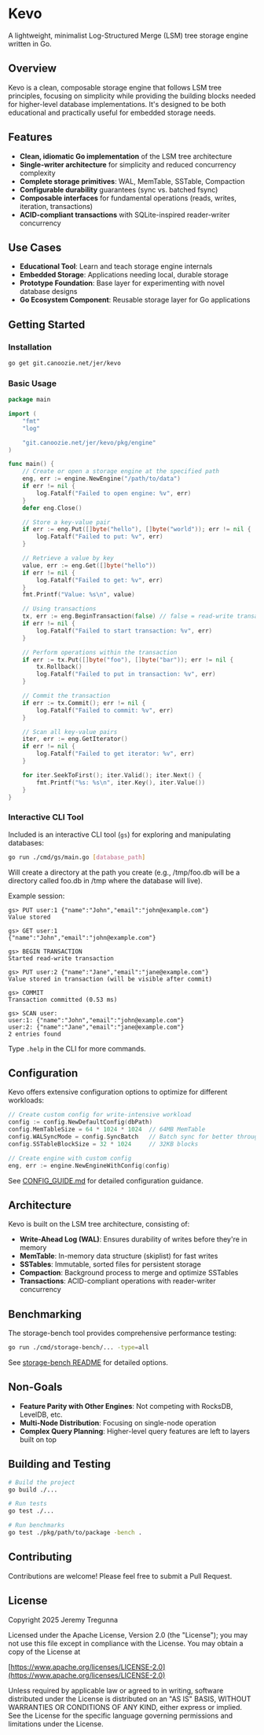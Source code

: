 # Kevo

A lightweight, minimalist Log-Structured Merge (LSM) tree storage engine written
in Go.

## Overview

Kevo is a clean, composable storage engine that follows LSM tree
principles, focusing on simplicity while providing the building blocks needed
for higher-level database implementations. It's designed to be both educational
and practically useful for embedded storage needs.

## Features

- **Clean, idiomatic Go implementation** of the LSM tree architecture
- **Single-writer architecture** for simplicity and reduced concurrency complexity
- **Complete storage primitives**: WAL, MemTable, SSTable, Compaction
- **Configurable durability** guarantees (sync vs. batched fsync)
- **Composable interfaces** for fundamental operations (reads, writes, iteration, transactions)
- **ACID-compliant transactions** with SQLite-inspired reader-writer concurrency

## Use Cases

- **Educational Tool**: Learn and teach storage engine internals
- **Embedded Storage**: Applications needing local, durable storage
- **Prototype Foundation**: Base layer for experimenting with novel database designs
- **Go Ecosystem Component**: Reusable storage layer for Go applications

## Getting Started

### Installation

```bash
go get git.canoozie.net/jer/kevo
```

### Basic Usage

```go
package main

import (
    "fmt"
    "log"

    "git.canoozie.net/jer/kevo/pkg/engine"
)

func main() {
    // Create or open a storage engine at the specified path
    eng, err := engine.NewEngine("/path/to/data")
    if err != nil {
        log.Fatalf("Failed to open engine: %v", err)
    }
    defer eng.Close()

    // Store a key-value pair
    if err := eng.Put([]byte("hello"), []byte("world")); err != nil {
        log.Fatalf("Failed to put: %v", err)
    }

    // Retrieve a value by key
    value, err := eng.Get([]byte("hello"))
    if err != nil {
        log.Fatalf("Failed to get: %v", err)
    }
    fmt.Printf("Value: %s\n", value)

    // Using transactions
    tx, err := eng.BeginTransaction(false) // false = read-write transaction
    if err != nil {
        log.Fatalf("Failed to start transaction: %v", err)
    }

    // Perform operations within the transaction
    if err := tx.Put([]byte("foo"), []byte("bar")); err != nil {
        tx.Rollback()
        log.Fatalf("Failed to put in transaction: %v", err)
    }

    // Commit the transaction
    if err := tx.Commit(); err != nil {
        log.Fatalf("Failed to commit: %v", err)
    }

    // Scan all key-value pairs
    iter, err := eng.GetIterator()
    if err != nil {
        log.Fatalf("Failed to get iterator: %v", err)
    }

    for iter.SeekToFirst(); iter.Valid(); iter.Next() {
        fmt.Printf("%s: %s\n", iter.Key(), iter.Value())
    }
}
```

### Interactive CLI Tool

Included is an interactive CLI tool (`gs`) for exploring and manipulating databases:

```bash
go run ./cmd/gs/main.go [database_path]
```

Will create a directory at the path you create (e.g., /tmp/foo.db will be a
directory called foo.db in /tmp where the database will live).

Example session:

```
gs> PUT user:1 {"name":"John","email":"john@example.com"}
Value stored

gs> GET user:1
{"name":"John","email":"john@example.com"}

gs> BEGIN TRANSACTION
Started read-write transaction

gs> PUT user:2 {"name":"Jane","email":"jane@example.com"}
Value stored in transaction (will be visible after commit)

gs> COMMIT
Transaction committed (0.53 ms)

gs> SCAN user:
user:1: {"name":"John","email":"john@example.com"}
user:2: {"name":"Jane","email":"jane@example.com"}
2 entries found
```

Type `.help` in the CLI for more commands.

## Configuration

Kevo offers extensive configuration options to optimize for different workloads:

```go
// Create custom config for write-intensive workload
config := config.NewDefaultConfig(dbPath)
config.MemTableSize = 64 * 1024 * 1024  // 64MB MemTable
config.WALSyncMode = config.SyncBatch   // Batch sync for better throughput
config.SSTableBlockSize = 32 * 1024     // 32KB blocks

// Create engine with custom config
eng, err := engine.NewEngineWithConfig(config)
```

See [CONFIG_GUIDE.md](./docs/CONFIG_GUIDE.md) for detailed configuration guidance.

## Architecture

Kevo is built on the LSM tree architecture, consisting of:

- **Write-Ahead Log (WAL)**: Ensures durability of writes before they're in memory
- **MemTable**: In-memory data structure (skiplist) for fast writes
- **SSTables**: Immutable, sorted files for persistent storage
- **Compaction**: Background process to merge and optimize SSTables
- **Transactions**: ACID-compliant operations with reader-writer concurrency

## Benchmarking

The storage-bench tool provides comprehensive performance testing:

```bash
go run ./cmd/storage-bench/... -type=all
```

See [storage-bench README](./cmd/storage-bench/README.md) for detailed options.

## Non-Goals

- **Feature Parity with Other Engines**: Not competing with RocksDB, LevelDB, etc.
- **Multi-Node Distribution**: Focusing on single-node operation
- **Complex Query Planning**: Higher-level query features are left to layers built on top

## Building and Testing

```bash
# Build the project
go build ./...

# Run tests
go test ./...

# Run benchmarks
go test ./pkg/path/to/package -bench .
```

## Contributing

Contributions are welcome! Please feel free to submit a Pull Request.

## License

Copyright 2025 Jeremy Tregunna

Licensed under the Apache License, Version 2.0 (the "License");
you may not use this file except in compliance with the License.
You may obtain a copy of the License at

[https://www.apache.org/licenses/LICENSE-2.0](https://www.apache.org/licenses/LICENSE-2.0)

Unless required by applicable law or agreed to in writing, software
distributed under the License is distributed on an "AS IS" BASIS,
WITHOUT WARRANTIES OR CONDITIONS OF ANY KIND, either express or implied.
See the License for the specific language governing permissions and
limitations under the License.

